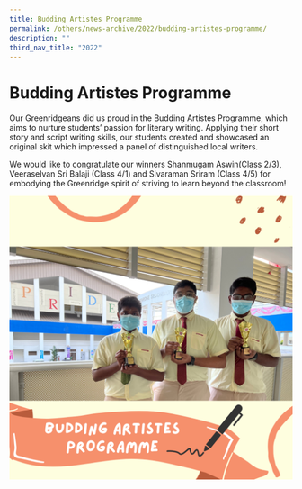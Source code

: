 ```yaml
---
title: Budding Artistes Programme
permalink: /others/news-archive/2022/budding-artistes-programme/
description: ""
third_nav_title: "2022"
---
```

# **Budding Artistes Programme**

Our Greenridgeans did us proud in the Budding Artistes Programme, which aims to nurture students’ passion for literary writing. Applying their short story and script writing skills, our students created and showcased an original skit which impressed a panel of distinguished local writers.

We would like to congratulate our winners Shanmugam Aswin(Class 2/3), Veeraselvan Sri Balaji (Class 4/1) and Sivaraman Sriram (Class 4/5) for embodying the Greenridge spirit of striving to learn beyond the classroom!

![](/images/Peach%20and%20Beige%20Creative%20Writing%20Competition%20Instagram%20Post%202.png)
